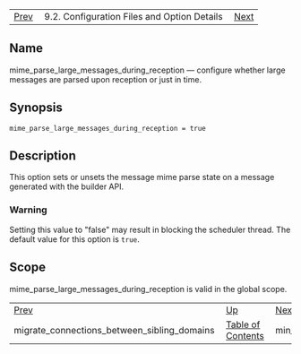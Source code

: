|     |     |     |
| --- | --- | --- |
| [Prev](conf.ref.migrate_connections_between_sibling_domains)  | 9.2. Configuration Files and Option Details |  [Next](conf.ref.min_dns_ttl.php) |

<a name="conf.ref.mime_parse_large_messages_during_reception"></a>
## Name

mime_parse_large_messages_during_reception — configure whether large messages are parsed upon reception or just in time.

## Synopsis

`mime_parse_large_messages_during_reception = true`

<a name="idp10411744"></a>
## Description

This option sets or unsets the message mime parse state on a message generated with the builder API.

### Warning

Setting this value to "false" may result in blocking the scheduler thread. The default value for this option is `true`.

<a name="idp10414976"></a>
## Scope

mime_parse_large_messages_during_reception is valid in the global scope.

|     |     |     |
| --- | --- | --- |
| [Prev](conf.ref.migrate_connections_between_sibling_domains)  | [Up](conf.ref.files.php) |  [Next](conf.ref.min_dns_ttl.php) |
| migrate_connections_between_sibling_domains  | [Table of Contents](index) |  min_dns_ttl |
